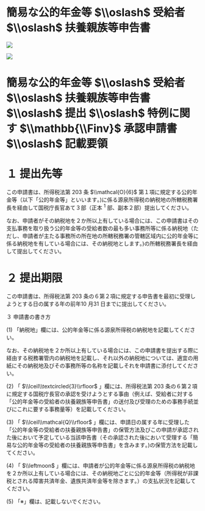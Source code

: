# 簡易な公的年金等 $\\oslash$ 受給者 $\\oslash$ 扶養親族等申告書

![](https://www.nta.go.jp/tmp/32dd9fbd-4333-42cf-b674-50d0cce045e9/images/8e9f98eeba6d1d62b6c8405c7dd4d0f8c184818a86b133127996f431a65d003b.jpg)

![](https://www.nta.go.jp/tmp/32dd9fbd-4333-42cf-b674-50d0cce045e9/images/553cea4ed0e4bdc0e8d3e23bba4f2a5136cedaf5d12f98d8ca52a0fe32da1c90.jpg)

# 簡易な公的年金等 $\\oslash$ 受給者 $\\oslash$ 扶養親族等申告書 $\\oslash$ 提出 $\\oslash$ 特例に関す $\\mathbb{\\Finv}$ 承認申請書 $\\oslash$ 記載要領

# １ 提出先等

この申請書は、所得税法第 203 条 $\\mathcal{O}{6}$ 第１項に規定する公的年金等（以下「公的年金等」といいます｡)に係る源泉所得税の納税地の所轄税務署長を経由して国税庁長官あて３部（正本 $^1$ 部、副本２部）提出してください。

なお、申請者がその納税地を２か所以上有している場合には、この申請書はその支払事務を取り扱う公的年金等の受給者数の最も多い事務所等に係る納税地（ただし、申請者が主たる事務所の所在地の所轄税務署の管轄区域内に公的年金等に係る納税地を有している場合には、その納税地とします｡)の所轄税務署長を経由して提出してください。

# ２ 提出期限

この申請書は、所得税法第 203 条の６第２項に規定する申告書を最初に受理しようとする日の属する年の前年10 月31 日までに提出してください。

３ 申請書の書き方

(1) 「納税地」欄には、公的年金等に係る源泉所得税の納税地を記載してください。

なお、その納税地を２か所以上有している場合には、この申請書を提出する際に経由する税務署管内の納税地を記載し、それ以外の納税地については、適宜の用紙にその納税地及びその事務所等の名称を記載しそれを申請書に添付してください。

(2) 「 $\\lceil\\textcircled{3}\\rfloor$ 」欄には、所得税法第 203 条の６第２項に規定する国税庁長官の承認を受けようとする事由（例えば、受給者に対する「公的年金等の受給者の扶養親族等申告書」の送付及び受理のための事務手続並びにこれに要する事務量等）を記載してください。

(3) 「 $\\lceil\\mathcal{Q}\\rfloor$ 」欄には、申請日の属する年に受理した「公的年金等の受給者の扶養親族等申告書」の保管方法及びこの申請が承認された後において予定している当該申告書（その承認された後において受理する「簡易な公的年金等の受給者の扶養親族等申告書」を含みます｡)の保管方法を記載してください。

(4) 「 $\\leftmoon$ 」欄には、申請者が公的年金等に係る源泉所得税の納税地を２か所以上有している場合には、その納税地ごとに公的年金等（所得税が非課税とされる障害共済年金、遺族共済年金等を除きます｡）の支払状況を記載してください。

(5) 「※」欄は、記載しないでください。